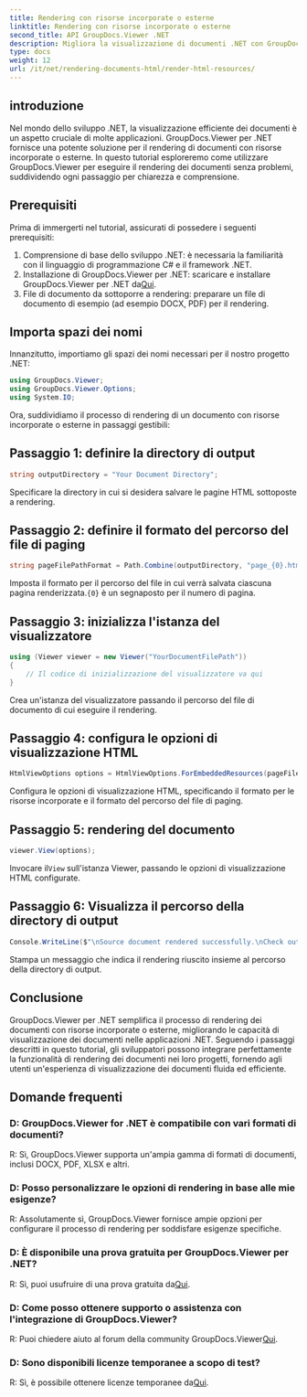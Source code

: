 ```yaml
---
title: Rendering con risorse incorporate o esterne
linktitle: Rendering con risorse incorporate o esterne
second_title: API GroupDocs.Viewer .NET
description: Migliora la visualizzazione di documenti .NET con GroupDocs.Viewer per un rendering senza interruzioni. Segui il nostro tutorial per un'integrazione efficiente e un'esperienza utente superiore.
type: docs
weight: 12
url: /it/net/rendering-documents-html/render-html-resources/
---
```

## introduzione

Nel mondo dello sviluppo .NET, la visualizzazione efficiente dei documenti è un aspetto cruciale di molte applicazioni. GroupDocs.Viewer per .NET fornisce una potente soluzione per il rendering di documenti con risorse incorporate o esterne. In questo tutorial esploreremo come utilizzare GroupDocs.Viewer per eseguire il rendering dei documenti senza problemi, suddividendo ogni passaggio per chiarezza e comprensione.

## Prerequisiti

Prima di immergerti nel tutorial, assicurati di possedere i seguenti prerequisiti:

1. Comprensione di base dello sviluppo .NET: è necessaria la familiarità con il linguaggio di programmazione C# e il framework .NET.
2.  Installazione di GroupDocs.Viewer per .NET: scaricare e installare GroupDocs.Viewer per .NET da[Qui](https://releases.groupdocs.com/viewer/net/).
3. File di documento da sottoporre a rendering: preparare un file di documento di esempio (ad esempio DOCX, PDF) per il rendering.

## Importa spazi dei nomi

Innanzitutto, importiamo gli spazi dei nomi necessari per il nostro progetto .NET:

```csharp
using GroupDocs.Viewer;
using GroupDocs.Viewer.Options;
using System.IO;
```

Ora, suddividiamo il processo di rendering di un documento con risorse incorporate o esterne in passaggi gestibili:

## Passaggio 1: definire la directory di output

```csharp
string outputDirectory = "Your Document Directory";
```

Specificare la directory in cui si desidera salvare le pagine HTML sottoposte a rendering.

## Passaggio 2: definire il formato del percorso del file di paging

```csharp
string pageFilePathFormat = Path.Combine(outputDirectory, "page_{0}.html");
```

Imposta il formato per il percorso del file in cui verrà salvata ciascuna pagina renderizzata.`{0}` è un segnaposto per il numero di pagina.

## Passaggio 3: inizializza l'istanza del visualizzatore

```csharp
using (Viewer viewer = new Viewer("YourDocumentFilePath"))
{
    // Il codice di inizializzazione del visualizzatore va qui
}
```

Crea un'istanza del visualizzatore passando il percorso del file di documento di cui eseguire il rendering.

## Passaggio 4: configura le opzioni di visualizzazione HTML

```csharp
HtmlViewOptions options = HtmlViewOptions.ForEmbeddedResources(pageFilePathFormat);
```

Configura le opzioni di visualizzazione HTML, specificando il formato per le risorse incorporate e il formato del percorso del file di paging.

## Passaggio 5: rendering del documento

```csharp
viewer.View(options);
```

 Invocare il`View` sull'istanza Viewer, passando le opzioni di visualizzazione HTML configurate.

## Passaggio 6: Visualizza il percorso della directory di output

```csharp
Console.WriteLine($"\nSource document rendered successfully.\nCheck output in: {outputDirectory}");
```

Stampa un messaggio che indica il rendering riuscito insieme al percorso della directory di output.

## Conclusione

GroupDocs.Viewer per .NET semplifica il processo di rendering dei documenti con risorse incorporate o esterne, migliorando le capacità di visualizzazione dei documenti nelle applicazioni .NET. Seguendo i passaggi descritti in questo tutorial, gli sviluppatori possono integrare perfettamente la funzionalità di rendering dei documenti nei loro progetti, fornendo agli utenti un'esperienza di visualizzazione dei documenti fluida ed efficiente.

## Domande frequenti

### D: GroupDocs.Viewer for .NET è compatibile con vari formati di documenti?

R: Sì, GroupDocs.Viewer supporta un'ampia gamma di formati di documenti, inclusi DOCX, PDF, XLSX e altri.

### D: Posso personalizzare le opzioni di rendering in base alle mie esigenze?

R: Assolutamente sì, GroupDocs.Viewer fornisce ampie opzioni per configurare il processo di rendering per soddisfare esigenze specifiche.

### D: È disponibile una prova gratuita per GroupDocs.Viewer per .NET?

 R: Sì, puoi usufruire di una prova gratuita da[Qui](https://releases.groupdocs.com/).

### D: Come posso ottenere supporto o assistenza con l'integrazione di GroupDocs.Viewer?

 R: Puoi chiedere aiuto al forum della community GroupDocs.Viewer[Qui](https://forum.groupdocs.com/c/viewer/9).

### D: Sono disponibili licenze temporanee a scopo di test?

 R: Sì, è possibile ottenere licenze temporanee da[Qui](https://purchase.groupdocs.com/temporary-license/).